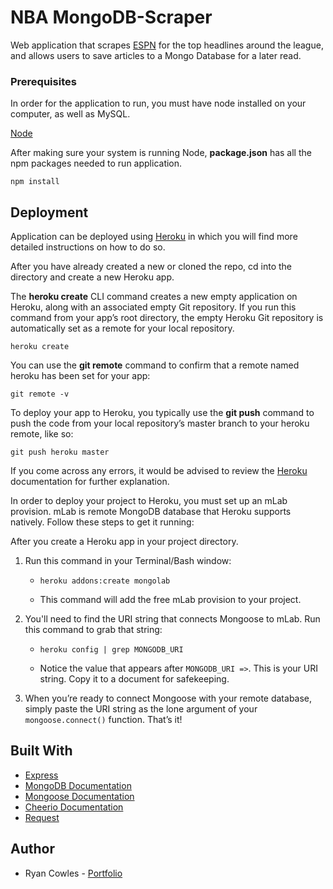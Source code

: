 # NBA MongoDB-Scraper

Web application that scrapes [ESPN](https://espn.com/nba) for the top headlines around the league, and allows users to save articles to a Mongo Database for a later read.

### Prerequisites

In order for the application to run, you must have node installed on your computer, as well as MySQL.

[Node](https://docs.npmjs.com/getting-started/installing-node)

After making sure your system is running Node, **package.json** has all the npm packages needed to run application.

```
npm install
```

## Deployment

Application can be deployed using [Heroku](https://devcenter.heroku.com/articles/git) in which you will find more detailed instructions on how to do so. 

After you have already created a new or cloned the repo, cd into the directory and create a new Heroku app.

The **heroku create** CLI command creates a new empty application on Heroku, along with an associated empty Git repository. If you run this command from your app’s root directory, the empty Heroku Git repository is automatically set as a remote for your local repository.

```
heroku create
```
You can use the **git remote** command to confirm that a remote named heroku has been set for your app:

```
git remote -v
```

To deploy your app to Heroku, you typically use the **git push** command to push the code from your local repository’s master branch to your heroku remote, like so:

```
git push heroku master
```

If you come across any errors, it would be advised to review the [Heroku](https://devcenter.heroku.com/articles/git) documentation for further explanation.

In order to deploy your project to Heroku, you must set up an mLab provision. mLab is remote MongoDB database that Heroku supports natively. Follow these steps to get it running:

After you create a Heroku app in your project directory. 

1. Run this command in your Terminal/Bash window: 

    * `heroku addons:create mongolab`

    * This command will add the free mLab provision to your project.

2. You'll need to find the URI string that connects Mongoose to mLab. Run this command to grab that string: 

    * `heroku config | grep MONGODB_URI`

    * Notice the value that appears after `MONGODB_URI =>`. This is your URI string. Copy it to a document for safekeeping.

3. When you’re ready to connect Mongoose with your remote database, simply paste the URI string as the lone argument of your `mongoose.connect()` function. That’s it!

## Built With

* [Express](https://expressjs.com/)
* [MongoDB Documentation](https://docs.mongodb.com/manual/)
* [Mongoose Documentation](http://mongoosejs.com/docs/api.html)
* [Cheerio Documentation](https://github.com/cheeriojs/cheerio)
* [Request](https://github.com/request/request)

## Author

* Ryan Cowles - [Portfolio](https://rcowles.com)